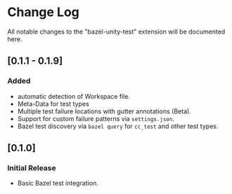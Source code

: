 # Change Log

All notable changes to the "bazel-unity-test" extension will be documented here.

## [0.1.1 - 0.1.9]

### Added
- automatic detection of Workspace file.
- Meta-Data for test types
- Multiple test failure locations with gutter annotations (Beta).
- Support for custom failure patterns via `settings.json`.
- Bazel test discovery via `bazel query` for `cc_test` and other test types.

## [0.1.0]
### Initial Release
- Basic Bazel test integration.